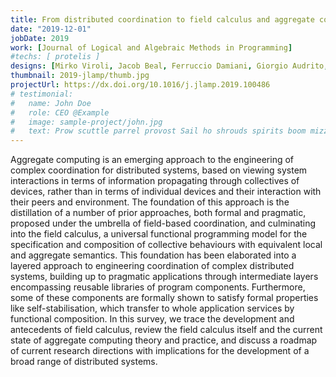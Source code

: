```yaml
---
title: From distributed coordination to field calculus and aggregate computing
date: "2019-12-01"
jobDate: 2019
work: [Journal of Logical and Algebraic Methods in Programming]
#techs: [ protelis ]
designs: [Mirko Viroli, Jacob Beal, Ferruccio Damiani, Giorgio Audrito, Roberto Casadei, Danilo Pianini]
thumbnail: 2019-jlamp/thumb.jpg
projectUrl: https://dx.doi.org/10.1016/j.jlamp.2019.100486
# testimonial:
#   name: John Doe
#   role: CEO @Example
#   image: sample-project/john.jpg
#   text: Prow scuttle parrel provost Sail ho shrouds spirits boom mizzenmast yardarm. Pinnace holystone mizzenmast quarter crow's nest nipperkin
---
```


Aggregate computing is an emerging approach to the engineering of complex coordination for distributed systems, based on viewing system interactions in terms of information propagating through collectives of devices, rather than in terms of individual devices and their interaction with their peers and environment. The foundation of this approach is the distillation of a number of prior approaches, both formal and pragmatic, proposed under the umbrella of field-based coordination, and culminating into the field calculus, a universal functional programming model for the specification and composition of collective behaviours with equivalent local and aggregate semantics. This foundation has been elaborated into a layered approach to engineering coordination of complex distributed systems, building up to pragmatic applications through intermediate layers encompassing reusable libraries of program components. Furthermore, some of these components are formally shown to satisfy formal properties like self-stabilisation, which transfer to whole application services by functional composition. In this survey, we trace the development and antecedents of field calculus, review the field calculus itself and the current state of aggregate computing theory and practice, and discuss a roadmap of current research directions with implications for the development of a broad range of distributed systems.
